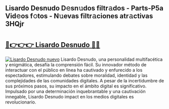## Lisardo Desnudo D𝚎sn𝚞dos filtr𝚊dos - Parts-P5a Vid𝚎os f𝚘tos - N𝚞evas filtr𝚊ciones atr𝚊ctivas 3HQjr

# <h2><a href="http://mb4i3xl.tromn.icu/?c=Lisardo+Desnudo">🔗👉👉👉 Lisardo Desnudo 🔗🔗</a></h2>

[![Lisardo Desnudo nuevo](https://i.imgur.com/pEAQMta.gif)](http://mb4i3xl.tromn.icu/?c=Lisardo+Desnudo)
Lisardo Desnudo, una personalidad multifacética y enigmática, desafía la comprensión fácil. Su innovador método de interactuar con el público en línea ha cautivado y enfurecido a los espectadores, estimulando debates sobre moralidad, identidad y las complejidades de las comunidades digitales. A pesar de la incertidumbre de sus próximos pasos, su impacto en el ámbito digital es significativo. Impulsado por una determinación inquebrantable y una cautivación innegable, Lisardo Desnudo impact en los medios digitales es revolucionario.
